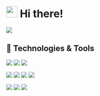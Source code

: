 # <img src="https://raw.githubusercontent.com/MartinHeinz/MartinHeinz/master/wave.gif" width="30px"> Hi there!
[![](https://img.shields.io/badge/LinkedIn-Simon_Hirner-informational?style=social&logo=linkedin&logoColor=blue&link=https://www.linkedin.com/in/simon-hirner/)][1]

## 🔧 Technologies & Tools
![](https://img.shields.io/badge/OS-Linux-informational?style=flat&logo=linux&logoColor=white&color=blue)
![](https://img.shields.io/badge/Editor-IntelliJ_IDEA-informational?style=flat&logo=intellij-idea&logoColor=white&color=blue)
![](https://img.shields.io/badge/Editor-Visual_Studio_Code-informational?style=flat&logo=visualstudiocode&logoColor=white&color=blue)

![](https://img.shields.io/badge/Code-Java-informational?style=flat&logo=java&logoColor=white&color=blue)
![](https://img.shields.io/badge/Code-JavaScript-informational?style=flat&logo=javascript&logoColor=white&color=blue)
![](https://img.shields.io/badge/Code-Spring_Boot-informational?style=flat&logo=springboot&logoColor=white&color=blue)
![](https://img.shields.io/badge/Code-React-informational?style=flat&logo=react&logoColor=white&color=blue)

![](https://img.shields.io/badge/Tools-Docker-informational?style=flat&logo=docker&logoColor=white&color=blue)
![](https://img.shields.io/badge/Tools-Kubernetes-informational?style=flat&logo=kubernetes&logoColor=white&color=blue)
![](https://img.shields.io/badge/Tools-Jenkins-informational?style=flat&logo=jenkins&logoColor=white&color=blue)

[1]: https://www.linkedin.com/in/simon-hirner/
